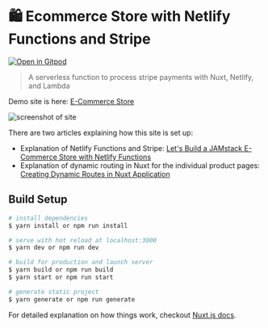 # 🛍 Ecommerce Store with Netlify Functions and Stripe

[![Open in Gitpod](https://gitpod.io/button/open-in-gitpod.svg)](https://gitpod.io/from-referrer/)

> A serverless function to process stripe payments with Nuxt, Netlify, and Lambda

Demo site is here: [E-Commerce Store](https://ecommerce-netlify.netlify.com/)

![screenshot of site](https://s3-us-west-2.amazonaws.com/s.cdpn.io/28963/ecommerce-screenshot.jpg "E-Commerce Netlify Site")

There are two articles explaining how this site is set up:
* Explanation of Netlify Functions and Stripe: [Let's Build a JAMstack E-Commerce Store with Netlify Functions](https://css-tricks.com/lets-build-a-jamstack-e-commerce-store-with-netlify-functions/)
* Explanation of dynamic routing in Nuxt for the individual product pages: [Creating Dynamic Routes in Nuxt Application](https://css-tricks.com/creating-dynamic-routes-in-a-nuxt-application/)

## Build Setup

``` bash
# install dependencies
$ yarn install or npm run install

# serve with hot reload at localhost:3000
$ yarn dev or npm run dev

# build for production and launch server
$ yarn build or npm run build
$ yarn start or npm run start

# generate static project
$ yarn generate or npm run generate
```

For detailed explanation on how things work, checkout [Nuxt.js docs](https://nuxtjs.org).
